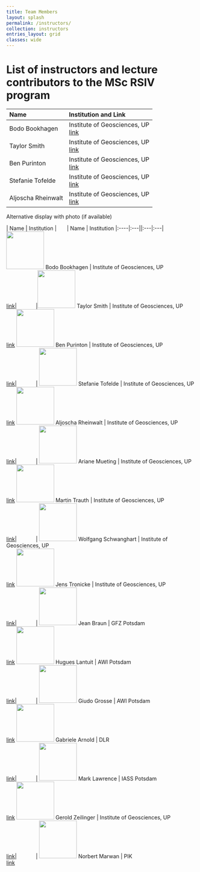 ```yaml
---
title: Team Members
layout: splash
permalink: /instructors/
collection: instructors
entries_layout: grid
classes: wide
---
```


# List of instructors and lecture contributors to the MSc RSIV program

| Name | Institution and Link |
|:----|:---|
Bodo Bookhagen | Institute of Geosciences, UP <br /> [link](https://bodobookhagen.github.io/)
Taylor Smith  | Institute of Geosciences, UP <br /> [link](https://tasmi.github.io/)
Ben Purinton  | Institute of Geosciences, UP <br /> [link](https://bpurinton.github.io/)
Stefanie Tofelde | Institute of Geosciences, UP <br /> [link](http://www.geo.uni-potsdam.de/mitarbeiterdetails/show/771/Stefanie_Tofelde.html)
Aljoscha Rheinwalt | Institute of Geosciences, UP <br /> [link](https://github.com/rheinwalt)


Alternative display with photo (if available)

| Name | Institution | &nbsp; &nbsp; &nbsp; | Name | Institution
|:----|:---||:---|:---|
<img src="{{ site.url }}{{ site.baseurl }}/assets/images/bookhagen.jpg" alt="" width="100" height="100"> Bodo Bookhagen | Institute of Geosciences, UP<br /> [link](https://bodobookhagen.github.io/)| &nbsp; &nbsp; &nbsp; &nbsp; &nbsp; &nbsp; |<img src="{{ site.url }}{{ site.baseurl }}/assets/images/Smith_Crop_500x500.JPG" alt="" width="100" height="100"> Taylor Smith  | Institute of Geosciences, UP<br /> [link](https://tasmi.github.io/)
<img src="{{ site.url }}{{ site.baseurl }}/assets/images/purinton.jpg" alt="" width="100" height="100"> Ben Purinton  | Institute of Geosciences, UP<br /> [link](https://bpurinton.github.io/)| &nbsp; &nbsp; &nbsp; &nbsp; &nbsp; &nbsp; | <img src="{{ site.url }}{{ site.baseurl }}/assets/images/tofelde.jpg" alt="" width="100" height="100"> Stefanie Tofelde  | Institute of Geosciences, UP<br /> [link](http://www.geo.uni-potsdam.de/mitarbeiterdetails/show/771/Stefanie_Tofelde.html)
<img src="{{ site.url }}{{ site.baseurl }}/assets/images/rheinwalt.jpg" alt="" width="100" height="100"> Aljoscha Rheinwalt  | Institute of Geosciences, UP<br /> [link](https://github.com/rheinwalt)| &nbsp; &nbsp; &nbsp; &nbsp; &nbsp; &nbsp; | <img src="{{ site.url }}{{ site.baseurl }}/assets/images/mueting.jpg" alt="" width="100" height="100"> Ariane Mueting  | Institute of Geosciences, UP<br /> [link](https://arimue.github.io/)
<img src="{{ site.url }}{{ site.baseurl }}/assets/images/bio-photo.jpg" alt="" width="100" height="100"> Martin Trauth  | Institute of Geosciences, UP<br /> [link]()| &nbsp; &nbsp; &nbsp; &nbsp; &nbsp; &nbsp; | <img src="{{ site.url }}{{ site.baseurl }}/assets/images/bio-photo.jpg" alt="" width="100" height="100"> Wolfgang Schwanghart  | Institute of Geosciences, UP<br /> [link]()
<img src="{{ site.url }}{{ site.baseurl }}/assets/images/bio-photo.jpg" alt="" width="100" height="100"> Jens Tronicke  | Institute of Geosciences, UP<br /> [link]()| &nbsp; &nbsp; &nbsp; &nbsp; &nbsp; &nbsp; | <img src="{{ site.url }}{{ site.baseurl }}/assets/images/bio-photo.jpg" alt="" width="100" height="100"> Jean Braun  | GFZ Potsdam <br /> [link]()
<img src="{{ site.url }}{{ site.baseurl }}/assets/images/bio-photo.jpg" alt="" width="100" height="100"> Hugues Lantuit | AWI Potsdam<br /> [link]()| &nbsp; &nbsp; &nbsp; &nbsp; &nbsp; &nbsp; | <img src="{{ site.url }}{{ site.baseurl }}/assets/images/bio-photo.jpg" alt="" width="100" height="100"> Giudo Grosse | AWI Potsdam<br /> [link]()
<img src="{{ site.url }}{{ site.baseurl }}/assets/images/bio-photo.jpg" alt="" width="100" height="100"> Gabriele Arnold  | DLR <br /> [link]()| &nbsp; &nbsp; &nbsp; &nbsp; &nbsp; &nbsp; | <img src="{{ site.url }}{{ site.baseurl }}/assets/images/bio-photo.jpg" alt="" width="100" height="100"> Mark Lawrence  | IASS Potsdam<br /> [link]()
<img src="{{ site.url }}{{ site.baseurl }}/assets/images/bio-photo.jpg" alt="" width="100" height="100"> Gerold Zeilinger | Institute of Geosciences, UP<br /> [link]()| &nbsp; &nbsp; &nbsp; &nbsp; &nbsp; &nbsp; | <img src="{{ site.url }}{{ site.baseurl }}/assets/images/bio-photo.jpg" alt="" width="100" height="100"> Norbert Marwan  | PIK<br /> [link]()
